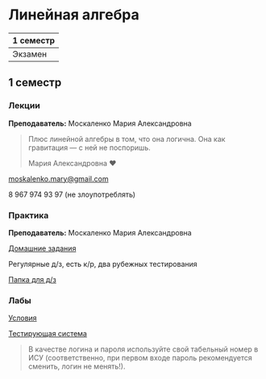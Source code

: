 # Линейная алгебра

|1 семестр|
|---|
|Экзамен|

## 1 семестр
### Лекции

**Преподаватель:** Москаленко Мария Александровна

> Плюс линейной алгебры в том, что она логична. Она как гравитация — с ней не поспоришь.
>
> Мария Александровна ♥️

moskalenko.mary@gmail.com

8 967 974 93 97 (не злоупотреблять)

### Практика

**Преподаватель:** Москаленко Мария Александровна

[Домашние задания](http://mathdep.ifmo.ru/mmtp)

Регулярные д/з, есть к/р, два рубежных тестирования

[Папка для д/з](https://drive.google.com/drive/folders/12qq0EZxhPmB3T7SGwU3zkaa38--JE4Ql)

### Лабы

[Условия](http://mathdep.ifmo.ru/mmtp/labs/)

[Тестирующая система]( http://185.58.251.41/cgi-bin/new-client?contest_id=2)

> В качестве логина и пароля используйте свой табельный номер в ИСУ (соответственно, при первом входе пароль рекомендуется сменить, логин не менять!).
